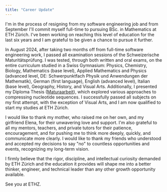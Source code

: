 ```yaml
---
title: "Career Update"
---
```


I'm in the process of resigning from my software engineering job and from September I'll commit myself full-time to pursuing BSc. in Mathematics at ETH Zürich. I've been working on reaching this level of education for the last six years and I am grateful to be given a chance to pursue it further. 

In August 2024, after taking two months off from full-time software engineering work, I passed all examination sessions of the Schweizerische Maturitätsprüfung. I was tested, through both written and oral exams, on the entire curriculum studied in a Swiss Gymnasium: Physics, Chemistry, Biology, Mathematics (base level), Applied Mathematics and Physics (advanced level, DE: Schwerpunktfach Physik und Anwendungen der Mathematik), German (first language), English (advanced level), Italian (base level), Geography, History, and Visual Arts. Additionally, I presented my Diploma Thesis ([Maturaarbeit](./assets/Maturaarbeit.pdf)), which explored various approaches to compressing nucleotide sequences. I successfully passed all subjects on my first attempt, with the exception of Visual Arts, and I am now qualified to start my studies at ETH Zürich.

I would like to thank my mother, who raised me on her own, and my girlfriend Elena, for their unwavering love and support. I'm also grateful to all my mentors, teachers, and private tutors for their patience, encouragement, and for pushing me to think more deeply, quickly, and communicate more clearly. I would like to thank my friends who understood and accepted my decisions to say "no" to countless opportunities and events, recognizing my long-term vision.

I firmly believe that the rigor, discipline, and intellectual curiosity demanded by ETH Zürich and the education it provides will shape me into a better thinker, engineer, and technical leader than any other growth opportunity available.

See you at ETHZ.
